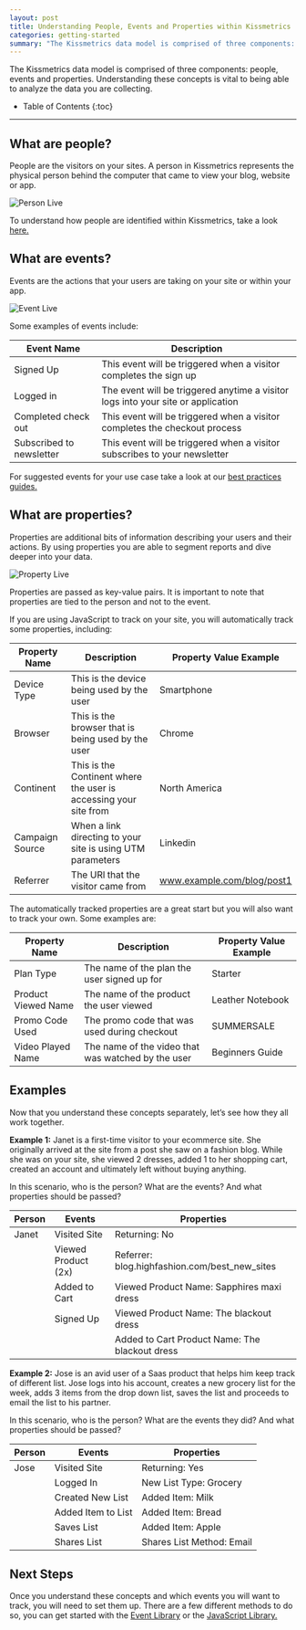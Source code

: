 ```yaml
---
layout: post
title: Understanding People, Events and Properties within Kissmetrics
categories: getting-started
summary: "The Kissmetrics data model is comprised of three components: people, events and properties. Understanding these concepts is vital to being able to analyze the data you are collecting."
---
```

The Kissmetrics data model is comprised of three components: people, events and properties. Understanding these concepts is vital to being able to analyze the data you are collecting.

* Table of Contents
{:toc}
* * *

## What are people?

People are the visitors on your sites. A person in Kissmetrics represents the physical person behind the computer that came to view your blog, website or app.

![Person Live][personlive]

To understand how people are identified within Kissmetrics, take a look [here.](http://support.kissmetrics.com/getting-started/understanding-identities.html)


## What are events?

Events are the actions that your users are taking on your site or within your app.

![Event Live][eventlive]

Some examples of events include:

| Event Name               | Description                                                                      |
|--------------------------|----------------------------------------------------------------------------------|
| Signed Up                | This event will be triggered when a visitor completes the sign up                |
| Logged in                | The event will be triggered anytime a visitor logs into your site or application |
| Completed check out      | This event will be triggered when a visitor completes the checkout process       |
| Subscribed to newsletter | This event will be triggered when a visitor subscribes to your newsletter        |

For suggested events for your use case take a look at our [best practices guides.](http://support.kissmetrics.com/best-practices/)

## What are properties?

Properties are additional bits of information describing your users and their actions. By using properties you are able to segment reports and dive deeper into your data.

![Property Live][propertylive]

Properties are passed as key-value pairs. It is important to note that properties are tied to the person and not to the event.

If you are using JavaScript to track on your site, you will automatically track some properties, including:

| Property Name   | Description                                                      | Property Value Example     |
|-----------------|------------------------------------------------------------------|----------------------------|
| Device Type     | This is the device being used by the user                        | Smartphone                 |
| Browser         | This is the browser that is being used by the user               | Chrome                     |
| Continent       | This is the Continent where the user is accessing your site from | North America              |
| Campaign Source | When a link directing to your site is using UTM parameters       | Linkedin                   |
| Referrer        | The URl that the visitor came from                               | www.example.com/blog/post1 |

The automatically tracked properties are a great start but you will also want to track your own. Some examples are:

| Property Name       | Description                                        | Property Value Example |
|---------------------|----------------------------------------------------|------------------------|
| Plan Type           | The name of the plan the user signed up for        | Starter                |
| Product Viewed Name | The name of the product the user viewed            | Leather Notebook       |
| Promo Code Used     | The promo code that was used during checkout       | SUMMERSALE             |
| Video Played Name   | The name of the video that was watched by the user | Beginners Guide        |

## Examples

Now that you understand these concepts separately, let’s see how they all work together.

**Example 1:** Janet is a first-time visitor to your ecommerce site. She originally arrived at the site from a post she saw on a fashion blog. While she was on your site, she viewed 2 dresses, added 1 to her shopping cart, created an account and ultimately left without buying anything.

In this scenario, who is the person? What are the events? And what properties should be passed?

| Person | Events              | Properties                                     |
|--------|---------------------|------------------------------------------------|
| Janet  | Visited Site        | Returning: No                                  |
|        | Viewed Product (2x) | Referrer: blog.highfashion.com/best_new_sites  |
|        | Added to Cart       | Viewed Product Name: Sapphires maxi dress      |
|        | Signed Up           | Viewed Product Name: The blackout dress        |
|        |                     | Added to Cart Product Name: The blackout dress |

**Example 2:** Jose is an avid user of a Saas product that helps him keep track of different list. Jose logs into his account, creates a new grocery list for the week, adds 3 items from the drop down list, saves the list and proceeds to email the list to his partner.

In this scenario, who is the person? What are the events they did? And what properties should be passed?

| Person | Events             | Properties                |
|--------|--------------------|---------------------------|
| Jose   | Visited Site       | Returning: Yes            |
|        | Logged In          | New List Type: Grocery    |
|        | Created New List   | Added Item: Milk          |
|        | Added Item to List | Added Item: Bread         |
|        | Saves List         | Added Item: Apple         |
|        | Shares List        | Shares List Method: Email |

## Next Steps

Once you understand these concepts and which events you will want to track, you will need to set them up. There are a few different methods to do so, you can get started with the [Event Library](http://support.kissmetrics.com/tools/event-library/) or the [JavaScript Library.](http://support.kissmetrics.com/apis/javascript/javascript-specific/index.html)

[personlive]: https://kissmetrics-support-files.s3.amazonaws.com/assets/getting-started/people-events-properties/1Person.png
[eventlive]: https://kissmetrics-support-files.s3.amazonaws.com/assets/getting-started/people-events-properties/2Event.png
[propertylive]: https://kissmetrics-support-files.s3.amazonaws.com/assets/getting-started/people-events-properties/3Prop.png


